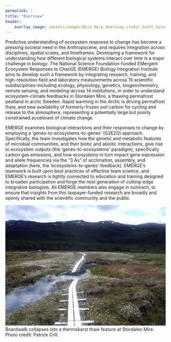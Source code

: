 ```yaml
---
permalink: /
title: "Overview"
header: 
    overlay_image: /assets/images/Nice_Mire_Overview_credit_Scott_Saleska2.jpg
---
```


Predictive understanding of ecosystem response to change has become a pressing societal need in the Anthropocene, and requires integration across disciplines, spatial scales, and timeframes. Developing a framework for understanding how different biological systems interact over time is a major challenge in biology. The National Science Foundation-funded EMergent Ecosystem Responses to ChanGE (EMERGE) Biology Integration Institute aims to develop such a framework by integrating research, training, and high-resolution field and laboratory measurements across 15 scientific subdisciplines–including ecology, physiology, genetics, biogeochemistry, remote sensing, and modeling–across 14 institutions, in order to understand ecosystem-climate feedbacks in Stordalen Mire, a thawing permafrost peatland in arctic Sweden. Rapid warming in the Arctic is driving permafrost thaw, and new availability of formerly-frozen soil carbon for cycling and release to the atmosphere, representing a potentially large but poorly constrained accelerant of climate change.

EMERGE examines biological interactions and their responses to change by employing a ‘genes-to-ecosystems-to-genes’ (G2E2G) approach. Specifically, the team investigates how the genetic and metabolic features of microbial communities, and their biotic and abiotic interactions, give rise to ecosystem outputs (the ‘genes-to-ecosystems’ paradigm), specifically carbon gas emissions, and how ecosystems in turn impact gene expression and allele frequencies via the “3 As” of acclimation, assembly, and adaptation (here, the ‘ecosystems-to-genes’ feedback). EMERGE’s teamwork is built upon best practices of effective team science, and EMERGE’s research is tightly connected to education and training designed to broaden participation and forge the next generation of cutting-edge integrative biologists. All EMERGE members also engage in outreach, to ensure that insights from this taxpayer-funded research are broadly and openly shared with the scientific community and the public.

![Boardwalk collapses into a thermokarst thaw feature at Stordalen Mire. Photo credit: Patrick Crill.](/assets/images/ByPatrickCrill_StrrdlnMire_to_S_from-shck_boardwalk_collapse.JPG)
Boardwalk collapses into a thermokarst thaw feature at Stordalen Mire. Photo credit: Patrick Crill.